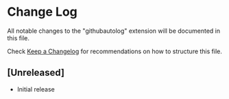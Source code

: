 # Change Log

All notable changes to the "githubautolog" extension will be documented in this file.

Check [Keep a Changelog](http://keepachangelog.com/) for recommendations on how to structure this file.

## [Unreleased]

- Initial release